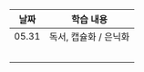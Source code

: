 | 날짜  | 학습 내용             |
| ----- | --------------------- |
| 05.31 | 독서, 캡슐화 / 은닉화 |
|       |                       |
|       |                       |
|       |                       |
|       |                       |
|       |                       |
